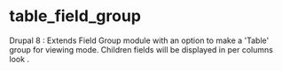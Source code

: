 # table_field_group
Drupal 8 : Extends Field Group module with an option to make a 'Table' group for viewing mode. Children fields will be displayed in per columns look .
